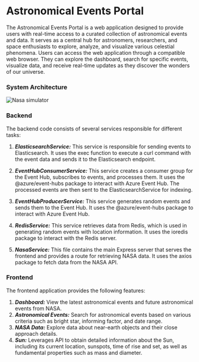 


# Astronomical Events Portal

The Astronomical Events Portal is a web application designed to provide users with real-time access to a curated collection of astronomical events and data. It serves as a central hub for astronomers, researchers, and space enthusiasts to explore, analyze, and visualize various celestial phenomena.
Users can access the web application through a compatible web browser. They can explore the dashboard, search for specific events, visualize data, and receive real-time updates as they discover the wonders of our universe.

### System Architecture
![Nasa simulator](https://github.com/TalMalchi/Nasa-Simulator/assets/93086649/344ea40a-e4d7-4cec-bbc4-8b145ec99130)




### Backend

The backend code consists of several services responsible for different tasks:
1. ***ElasticsearchService:*** This service is responsible for sending events to Elasticsearch. It uses the exec function to execute a curl command with the event data and sends it to the Elasticsearch endpoint.

2. ***EventHubConsumerService:*** This service creates a consumer group for the Event Hub, subscribes to events, and processes them. It uses the @azure/event-hubs package to interact with Azure Event Hub. The processed events are then sent to the ElasticsearchService for indexing.

3. ***EventHubProducerService:*** This service generates random events and sends them to the Event Hub. It uses the @azure/event-hubs package to interact with Azure Event Hub.

4. ***RedisService:*** This service retrieves data from Redis, which is used in generating random events with location information. It uses the ioredis package to interact with the Redis server.

5. ***NasaService:*** This file contains the main Express server that serves the frontend and provides a route for retrieving NASA data. It uses the axios package to fetch data from the NASA API.

### Frontend
The frontend application provides the following features:

1. ***Dashboard:*** View the latest astronomical events and future astronomical events from NASA.
2. ***Astronomical Events:*** Search for astronomical events based on various criteria such as bright star, informing factor, and date range.
3. ***NASA Data:*** Explore data about near-earth objects and their close approach details.
4. ***Sun:***  Leverages API to obtain detailed information about the Sun, including its current location, sunspots, time of rise and set, as well as fundamental properties such as mass and diameter.
